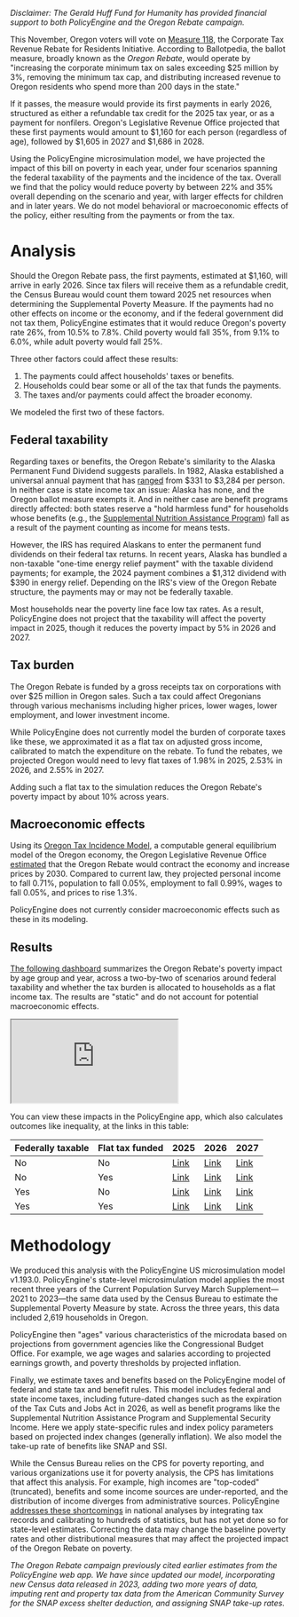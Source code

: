 _Disclaimer: The Gerald Huff Fund for Humanity has provided financial support to both PolicyEngine and the Oregon Rebate campaign._

This November, Oregon voters will vote on [Measure 118](<https://ballotpedia.org/Oregon_Measure_118,_Corporate_Tax_Revenue_Rebate_for_Residents_Initiative_(2024)>), the Corporate Tax Revenue Rebate for Residents Initiative. According to Ballotpedia, the ballot measure, broadly known as the _Oregon Rebate_, would operate by "increasing the corporate minimum tax on sales exceeding $25 million by 3%, removing the minimum tax cap, and distributing increased revenue to Oregon residents who spend more than 200 days in the state."

If it passes, the measure would provide its first payments in early 2026, structured as either a refundable tax credit for the 2025 tax year, or as a payment for nonfilers. Oregon's Legislative Revenue Office projected that these first payments would amount to $1,160 for each person (regardless of age), followed by $1,605 in 2027 and $1,686 in 2028\.

Using the PolicyEngine microsimulation model, we have projected the impact of this bill on poverty in each year, under four scenarios spanning the federal taxability of the payments and the incidence of the tax. Overall we find that the policy would reduce poverty by between 22% and 35% overall depending on the scenario and year, with larger effects for children and in later years. We do not model behavioral or macroeconomic effects of the policy, either resulting from the payments or from the tax.

# Analysis

Should the Oregon Rebate pass, the first payments, estimated at $1,160, will arrive in early 2026\. Since tax filers will receive them as a refundable credit, the Census Bureau would count them toward 2025 net resources when determining the Supplemental Poverty Measure. If the payments had no other effects on income or the economy, and if the federal government did not tax them, PolicyEngine estimates that it would reduce Oregon's poverty rate 26%, from 10.5% to 7.8%. Child poverty would fall 35%, from 9.1% to 6.0%, while adult poverty would fall 25%.

Three other factors could affect these results:

1. The payments could affect households' taxes or benefits.
2. Households could bear some or all of the tax that funds the payments.
3. The taxes and/or payments could affect the broader economy.

We modeled the first two of these factors.

## Federal taxability

Regarding taxes or benefits, the Oregon Rebate's similarity to the Alaska Permanent Fund Dividend suggests parallels. In 1982, Alaska established a universal annual payment that has [ranged](https://pfd.alaska.gov/Division-Info/summary-of-dividend-applications-payments) from $331 to $3,284 per person. In neither case is state income tax an issue: Alaska has none, and the Oregon ballot measure exempts it. And in neither case are benefit programs directly affected: both states reserve a "hold harmless fund" for households whose benefits (e.g., the [Supplemental Nutrition Assistance Program](https://alaskalawhelp.org/resource/snapfood-stamps)) fall as a result of the payment counting as income for means tests.

However, the IRS has required Alaskans to enter the permanent fund dividends on their federal tax returns. In recent years, Alaska has bundled a non-taxable "one-time energy relief payment" with the taxable dividend payments; for example, the 2024 payment combines a $1,312 dividend with $390 in energy relief. Depending on the IRS's view of the Oregon Rebate structure, the payments may or may not be federally taxable.

Most households near the poverty line face low tax rates. As a result, PolicyEngine does not project that the taxability will affect the poverty impact in 2025, though it reduces the poverty impact by 5% in 2026 and 2027\.

## Tax burden

The Oregon Rebate is funded by a gross receipts tax on corporations with over $25 million in Oregon sales. Such a tax could affect Oregonians through various mechanisms including higher prices, lower wages, lower employment, and lower investment income.

While PolicyEngine does not currently model the burden of corporate taxes like these, we approximated it as a flat tax on adjusted gross income, calibrated to match the expenditure on the rebate. To fund the rebates, we projected Oregon would need to levy flat taxes of 1.98% in 2025, 2.53% in 2026, and 2.55% in 2027\.

Adding such a flat tax to the simulation reduces the Oregon Rebate's poverty impact by about 10% across years.

## Macroeconomic effects

Using its [Oregon Tax Incidence Model](https://www.oregonlegislature.gov/lro/Documents/rr2-01otim_finalreport.pdf), a computable general equilibrium model of the Oregon economy, the Oregon Legislative Revenue Office [estimated](https://www.oregonlegislature.gov/lro/Documents/IP%2017%20Report.pdf) that the Oregon Rebate would contract the economy and increase prices by 2030\. Compared to current law, they projected personal income to fall 0.71%, population to fall 0.05%, employment to fall 0.99%, wages to fall 0.05%, and prices to rise 1.3%.

PolicyEngine does not currently consider macroeconomic effects such as these in its modeling.

## Results

[The following dashboard](https://oregon-rebate.streamlit.app) summarizes the Oregon Rebate's poverty impact by age group and year, across a two-by-two of scenarios around federal taxability and whether the tax burden is allocated to households as a flat income tax. The results are "static" and do not account for potential macroeconomic effects.

<iframe
  src="https://oregon-rebate.streamlit.app?embed=true"
></iframe>

You can view these impacts in the PolicyEngine app, which also calculates outcomes like inequality, at the links in this table:

| Federally taxable | Flat tax funded | 2025                                                                                                                                        | 2026                                                                                                                                        | 2027                                                                                                                                        |
| ----------------- | --------------- | ------------------------------------------------------------------------------------------------------------------------------------------- | ------------------------------------------------------------------------------------------------------------------------------------------- | ------------------------------------------------------------------------------------------------------------------------------------------- |
| No                | No              | [Link](https://policyengine.org/us/policy?focus=policyOutput.policyBreakdown&reform=64228&region=or&timePeriod=2025&baseline=2)             | [Link](https://policyengine.org/us/policy?focus=policyOutput.policyBreakdown&reform=64228&region=or&timePeriod=2026&baseline=2)             | [Link](https://policyengine.org/us/policy?focus=policyOutput.policyBreakdown&reform=64228&region=or&timePeriod=2027&baseline=2)             |
| No                | Yes             | [Link](https://policyengine.org/us/policy?focus=policyOutput.policyBreakdown&reform=66621&region=or&timePeriod=2025&baseline=2)             | [Link](https://policyengine.org/us/policy?focus=policyOutput.policyBreakdown&reform=66621&region=or&timePeriod=2026&baseline=2)             | [Link](https://policyengine.org/us/policy?focus=policyOutput.policyBreakdown&reform=66621&region=or&timePeriod=2027&baseline=2)             |
| Yes               | No              | [Link](https://policyengine.org/us/policy?focus=policyOutput.policyBreakdown&reform=64682&region=or&timePeriod=2025&baseline=2)             | [Link](https://policyengine.org/us/policy?focus=policyOutput.policyBreakdown&reform=64682&region=or&timePeriod=2026&baseline=2)             | [Link](https://policyengine.org/us/policy?focus=policyOutput.policyBreakdown&reform=64682&region=or&timePeriod=2027&baseline=2)             |
| Yes               | Yes             | [Link](https://policyengine.org/us/policy?focus=gov.contrib.ubi_center.flat_tax.rate.agi&reform=66617&region=or&timePeriod=2025&baseline=2) | [Link](https://policyengine.org/us/policy?focus=gov.contrib.ubi_center.flat_tax.rate.agi&reform=66617&region=or&timePeriod=2026&baseline=2) | [Link](https://policyengine.org/us/policy?focus=gov.contrib.ubi_center.flat_tax.rate.agi&reform=66617&region=or&timePeriod=2027&baseline=2) |

# Methodology

We produced this analysis with the PolicyEngine US microsimulation model v1.193.0. PolicyEngine's state-level microsimulation model applies the most recent three years of the Current Population Survey March Supplement—2021 to 2023—the same data used by the Census Bureau to estimate the Supplemental Poverty Measure by state. Across the three years, this data included 2,619 households in Oregon.

PolicyEngine then "ages" various characteristics of the microdata based on projections from government agencies like the Congressional Budget Office. For example, we age wages and salaries according to projected earnings growth, and poverty thresholds by projected inflation.

Finally, we estimate taxes and benefits based on the PolicyEngine model of federal and state tax and benefit rules. This model includes federal and state income taxes, including future-dated changes such as the expiration of the Tax Cuts and Jobs Act in 2026, as well as benefit programs like the Supplemental Nutrition Assistance Program and Supplemental Security Income. Here we apply state-specific rules and index policy parameters based on projected index changes (generally inflation). We also model the take-up rate of benefits like SNAP and SSI.

While the Census Bureau relies on the CPS for poverty reporting, and various organizations use it for poverty analysis, the CPS has limitations that affect this analysis. For example, high incomes are "top-coded" (truncated), benefits and some income sources are under-reported, and the distribution of income diverges from administrative sources. PolicyEngine [addresses these shortcomings](https://policyengine.org/us/research/enhanced-cps-beta) in national analyses by integrating tax records and calibrating to hundreds of statistics, but has not yet done so for state-level estimates. Correcting the data may change the baseline poverty rates and other distributional measures that may affect the projected impact of the Oregon Rebate on poverty.

_The Oregon Rebate campaign previously cited earlier estimates from the PolicyEngine web app. We have since updated our model, incorporating new Census data released in 2023, adding two more years of data, imputing rent and property tax data from the American Community Survey for the SNAP excess shelter deduction, and assigning SNAP take-up rates._
